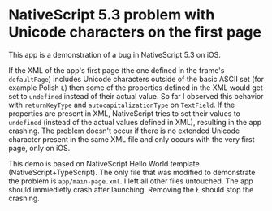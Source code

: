 # NativeScript 5.3 problem with Unicode characters on the first page

This app is a demonstration of a bug in NativeScript 5.3 on iOS.

If the XML of the app's first page (the one defined in the frame's `defaultPage`) includes Unicode characters outside of the basic ASCII set (for example Polish `Ł`) then some of the properties defined in the XML would get set to `undefined` instead of their actual value. So far I observed this behavior with `returnKeyType` and `autocapitalizationType` on `TextField`. If the properties are present in XML, NativeScript tries to set their values to `undefined` (instead of the actual values defined in XML), resulting in the app crashing. The problem doesn't occur if there is no extended Unicode character present in the same XML file and only occurs with the very first page, only on iOS.

This demo is based on NativeScript Hello World template (NativeScript+TypeScript). The only file that was modified to demonstrate the problem is `app/main-page.xml`. I left all other files untouched. The app should immiedietly crash after launching. Removing the `Ł` should stop the crashing.
